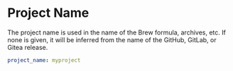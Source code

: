 # Project Name

The project name is used in the name of the Brew formula, archives, etc.
If none is given, it will be inferred from the name of the GitHub, GitLab, or
Gitea release.

```yaml title=".goreleaser.yaml"
project_name: myproject
```
